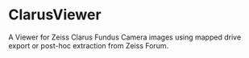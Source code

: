 # ClarusViewer
A Viewer for Zeiss Clarus Fundus Camera images using mapped drive export or post-hoc extraction from Zeiss Forum.
